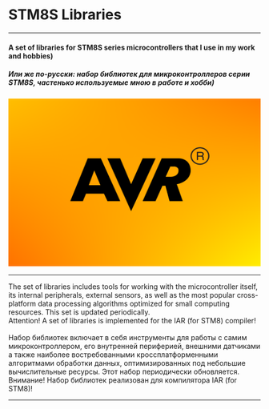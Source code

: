 # STM8S Libraries
___

#### A set of libraries for STM8S series microcontrollers that I use in my work and hobbies)

##### Или же по-русски: набор библиотек для микроконтроллеров серии STM8S, частенько используемые мною в работе и хобби)

<img src="/resources/logo.png" alt="STM8S logo"/>

___
    
The set of libraries includes tools for working with the microcontroller itself, its internal peripherals, external sensors, as well as the most popular cross-platform data processing algorithms optimized for small computing resources. This set is updated periodically.  
Attention! A set of libraries is implemented for the IAR (for STM8) compiler!
<br>
<br>
Набор библиотек включает в себя инструменты для работы с самим микроконтроллером, его внутренней периферией, внешними датчиками а также наиболее востребованными кроссплатформенными алгоритмами обработки данных, оптимизированных под небольшие вычислительные ресурсы. Этот набор периодически обновляется.  
Внимание! Набор библиотек реализован для компилятора IAR (for STM8)!

___
